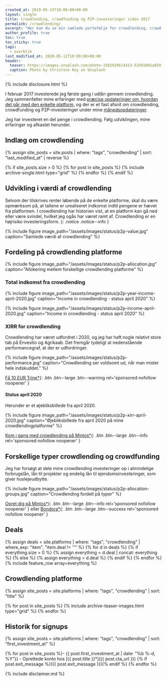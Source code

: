 ```yaml
---
created_at: 2019-05-15T10:00:00+08:00
layout: single
title: Crowdlending, crowdfunding og P2P-investeringer siden 2017
permalink: /crowdlending/
excerpt: "Her kan du se min samlede portefølje for crowdlending, crowdfunding og P2P-investeringer - med intern rente, totalt investeret og indkomst."
author_profile: true
toc: true
toc_sticky: true
tags:
  - overblik
last_modified_at: 2020-05-12T10:00:00+08:00
header:
  teaser: https://images.unsplash.com/photo-1502920514313-52581002a659?ixlib=rb-1.2.1&ixid=eyJhcHBfaWQiOjEyMDd9&auto=format&fit=crop&w=400&q=80
  caption: Photo by Christine Roy on Unsplash
---
```


{% include disclosure.html %}

I februar 2017 investerede jeg første gang i udlån gennem crowdlending. Jeg sammenfatter mine erfaringer med [præcise opdateringer om, hvordan det går med den enkelte platform](/platforme/), og der er et fast afsnit om crowdlending, crowdfunding og P2P-investeringer under mine [månedsopdateringer](/opdateringer/). 

Jeg har investeret en del penge i crowdlending. Følg udviklingen, mine erfaringer og afkastet herunder.

## Indlæg om crowdlending

<div class="feature__wrapper">

{% assign site_posts = site.posts | where: "tags", "crowdlending" | sort: "last_modified_at" | reverse %}

{% if site_posts.size > 0 %}
  {% for post in site_posts %}
    {% include archive-single.html type="grid" %}
  {% endfor %}
{% endif %}

</div>

## Udvikling i værdi af crowdlending

Selvom der tilskrives renter løbende på de enkelte platforme, skal du være opmærksom på, at tallene er urealiseret indkomst indtil pengene er hævet fra platformen. I crowdlending har historien vist, at en platform kan gå ned eller være svindel, hvilket jeg ogås har været ramt af. Crowdlending er en højrisiko investeringsform.
{: .notice .notice--info }

{% include figure image_path="/assets/images/status/p2p-value.jpg" caption="Samlede værdi af crowdlending"  %}

## Fordeling på crowdlending platforme

{% include figure image_path="/assets/images/status/p2p-allocation.jpg" caption="Allokering mellem forskellige crowdlending platforme" %}

### Total indkomst fra crowdlending

{% include figure image_path="/assets/images/status/p2p-year-income-april-2020.jpg" caption="Income in crowdlending - status april 2020" %}

{% include figure image_path="/assets/images/status/p2p-income-april-2020.jpg" caption="Income in crowdlending - status april 2020" %}

### XIRR for crowdlending

Crowdlending har været udfordret i 2020, og jeg har haft nogle relativt store tab på Envestio og Agrikaab. Det fremgår tydeligt at nedenstående performancegraf, at der er udfordringer.

{% include figure image_path="/assets/images/status/p2p-performance.jpg" caption="Crowdlending ser voldsomt ud, når man mister hele indskuddet." %}

[Få 10 EUR Trine\*](/go/trine/){: .btn .btn--large .btn--warning rel='sponsored nofollow noopener' }

#### Status april 2020

Herunder er et øjebliksbillede fra april 2020.

{% include figure image_path="/assets/images/status/p2p-xirr-april-2020.jpg" caption="Øjebliksbillede fra april 2020 på mine crowdlendingplatforme" %}

[Kom i gang med crowdlending på Mintos\*](/go/mintos/){: .btn .btn--large .btn--info rel='sponsored nofollow noopener' }

## Forskellige typer crowdlending og crowdfunding

Jeg har forsøgt at dele mine crowdlending investeringer op i almindelige forbrugslån, lån til projekter og endelig lån til ejendomsinvesteringer, som giver huslejeudbytte.

{% include figure image_path="/assets/images/status/p2p-allocation-groups.jpg" caption="Crowdlending fordelt på typer" %}

[Opret dig på Mintos\*](/go/mintos/){: .btn .btn--large .btn--info rel='sponsored nofollow noopener' } eller [Bondora\*](/go/bondora/){: .btn .btn--large .btn--success rel='sponsored nofollow noopener' }

## Deals

{% assign deals = site.platforms | where: "tags", "crowdlending" | where_exp: "item", "item.deal != ''" %}
{% for d in deals %}
  {% if everything.size > 0 %}
    {% assign everything = d.deal | concat: everything %}
  {% else %}
    {% assign everything = d.deal %}
  {% endif %}
{% endfor %}
{% include feature_row array=everything %}

## Crowdlending platforme

<div class="feature__wrapper">

{% assign site_posts = site.platforms | where: "tags", "crowdlending" | sort: "title" %}

{% for post in site_posts %}
  {% include archive-teaser-images.html type="grid" %}
{% endfor %}

</div>

## Historik for signups

{% assign site_posts = site.platforms | where: "tags", "crowdlending" | sort: "first_investment_at" %}

{% for post in site_posts %}- {{ post.first_investment_at | date: "%b %-d, %Y"}} - Oprettede konto hos [{{ post.title }}\*]({{ post.cta_url }}) {% if post.exit_message %}({{ post.exit_message }}){% endif %}
{% endfor %}

{% include disclaimer.md %}
